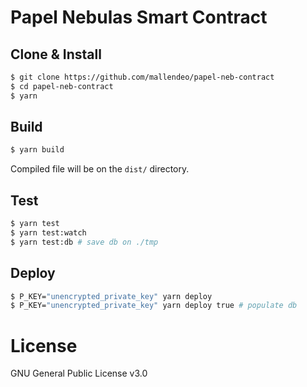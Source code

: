 # Papel Nebulas Smart Contract

## Clone & Install

```bash
$ git clone https://github.com/mallendeo/papel-neb-contract
$ cd papel-neb-contract
$ yarn
```

## Build

```bash
$ yarn build
```

Compiled file will be on the `dist/` directory.

## Test
```bash
$ yarn test
$ yarn test:watch
$ yarn test:db # save db on ./tmp
```

## Deploy
```bash
$ P_KEY="unencrypted_private_key" yarn deploy
$ P_KEY="unencrypted_private_key" yarn deploy true # populate db
```

# License
GNU General Public License v3.0
